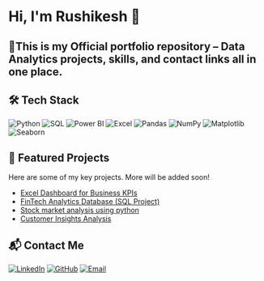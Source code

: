 # Hi, I'm Rushikesh 👋

🚀This is my Official portfolio repository – Data Analytics projects, skills, and contact links all in one place.
---

## 🛠️ Tech Stack

![Python](https://img.shields.io/badge/-Python-3776AB?style=flat-square&logo=python&logoColor=white)
![SQL](https://img.shields.io/badge/-SQL-4479A1?style=flat-square&logo=Microsoft-SQL-Server&logoColor=white)
![Power BI](https://img.shields.io/badge/-Power%20BI-F2C811?style=flat-square&logo=power-bi&logoColor=black)
![Excel](https://img.shields.io/badge/-Excel-217346?style=flat-square&logo=microsoft-excel&logoColor=white)
![Pandas](https://img.shields.io/badge/-Pandas-150458?style=flat-square&logo=pandas&logoColor=white)
![NumPy](https://img.shields.io/badge/-NumPy-013243?style=flat-square&logo=numpy&logoColor=white)
![Matplotlib](https://img.shields.io/badge/-Matplotlib-11557C?style=flat-square&logo=matplotlib&logoColor=white)
![Seaborn](https://img.shields.io/badge/-Seaborn-000000?style=flat-square&logo)




## 🚀 Featured Projects

Here are some of my key projects. More will be added soon!  

- [ Excel Dashboard for Business KPIs](https://github.com/suryawanshirushikesh/excel-dashboard-kpis)  
- [FinTech Analytics Database (SQL Project)](https://github.com/suryawanshirushikesh/SQL-project)
- [ Stock market analysis using python](https://github.com/suryawanshirushikesh/Stock-Market-Analysis-using-python)
- [ Customer Insights Analysis](link-to-repo)




## 📬 Contact Me 


[![LinkedIn](https://img.shields.io/badge/LinkedIn-0A66C2?style=for-the-badge&logo=linkedin&logoColor=white)](https://www.linkedin.com/in/suryawanshirushikesh) 
[![GitHub](https://img.shields.io/badge/GitHub-181717?style=for-the-badge&logo=github&logoColor=white)](https://github.com/suryawanshirushikesh) 
[![Email](https://img.shields.io/badge/Email-D14836?style=for-the-badge&logo=gmail&logoColor=white)](mailto:suryawanshirushikesh1812@gmail.com)


<!--
**suryawanshirushikesh/suryawanshirushikesh** is a ✨ _special_ ✨ repository because its `README.md` (this file) appears on your GitHub profile.

Here are some ideas to get you started:

- 🔭 I’m currently working on ...
- 🌱 I’m currently learning ...
- 👯 I’m looking to collaborate on ...
- 🤔 I’m looking for help with ...
- 💬 Ask me about ...
- 📫 How to reach me: ...
- 😄 Pronouns: ...
- ⚡ Fun fact: ...
-->
